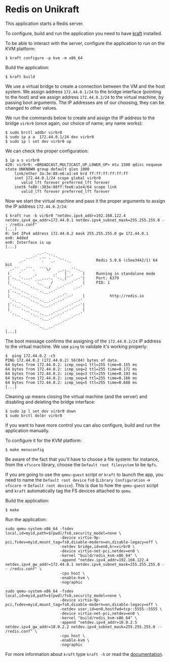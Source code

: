 # Redis on Unikraft

This application starts a Redis server.

To configure, build and run the application you need to have [kraft](https://github.com/unikraft/kraft) installed.

To be able to interact with the server, configure the application to run on the KVM platform:
```
$ kraft configure -p kvm -m x86_64
```

Build the application:
```
$ kraft build
```

We use a virtual bridge to create a connection between the VM and the host system.
We assign address `172.44.0.1/24` to the bridge interface (pointing to the host) and we assign address `172.44.0.2/24` to the virtual machine, by passing boot arguments.
The IP addresses are of our choosing, they can be changed to other values.

We run the commands below to create and assign the IP address to the bridge `virbr0` (once again, our choice of name; any name works):
```
$ sudo brctl addbr virbr0
$ sudo ip a a  172.44.0.1/24 dev virbr0
$ sudo ip l set dev virbr0 up
```

We can check the proper configuration:
```
$ ip a s virbr0
420: virbr0: <BROADCAST,MULTICAST,UP,LOWER_UP> mtu 1500 qdisc noqueue state UNKNOWN group default qlen 1000
    link/ether 3a:3e:88:e6:a1:e4 brd ff:ff:ff:ff:ff:ff
    inet 172.44.0.1/24 scope global virbr0
       valid_lft forever preferred_lft forever
    inet6 fe80::383e:88ff:fee6:a1e4/64 scope link
       valid_lft forever preferred_lft forever
```

Now we start the virtual machine and pass it the proper arguments to assign the IP address `172.44.0.2/24`:
```
$ kraft run -b virbr0 "netdev.ipv4_addr=192.168.122.4 netdev.ipv4_gw_addr=172.44.0.1 netdev.ipv4_subnet_mask=255.255.255.0 -- /redis.conf"
[...]
0: Set IPv4 address 172.44.0.2 mask 255.255.255.0 gw 172.44.0.1
en0: Added
en0: Interface is up
[...]
                _._
           _.-``__ ''-._
      _.-``    `.  `_.  ''-._           Redis 5.0.6 (c5ee3442/1) 64 bit
  .-`` .-```.  ```\/    _.,_ ''-._
 (    '      ,       .-`  | `,    )     Running in standalone mode
 |`-._`-...-` __...-.``-._|'` _.-'|     Port: 6379
 |    `-._   `._    /     _.-'    |     PID: 1
  `-._    `-._  `-./  _.-'    _.-'
 |`-._`-._    `-.__.-'    _ 
 |    `-._`-._        _.-'_.-'    |           http://redis.io
  `-._    `-._`-.__.-'_.-'    _.-'
 |`-._`-._    `-.__.-'    _.-'_.-'|
 |    `-._`-._        _.-'_.-'    |
  `-._    `-._`-.__.-'_.-'    _.-'
      `-._    `-.__.-'    _.-'
          `-._        _.-'
              `-.__.-'
[...]
```

The boot message confirms the assigning of the `172.44.0.2/24` IP address to the virtual machine.
We use `ping` to validate it's working properly:
```
$  ping 172.44.0.2 -c5
PING 172.44.0.2 (172.44.0.2) 56(84) bytes of data.
64 bytes from 172.44.0.2: icmp_seq=1 ttl=255 time=0.155 ms
64 bytes from 172.44.0.2: icmp_seq=2 ttl=255 time=0.172 ms
64 bytes from 172.44.0.2: icmp_seq=3 ttl=255 time=0.193 ms
64 bytes from 172.44.0.2: icmp_seq=4 ttl=255 time=0.166 ms
64 bytes from 172.44.0.2: icmp_seq=5 ttl=255 time=0.688 ms
[...]
```

Cleaning up means closing the virtual machine (and the server) and disabling and deleting the bridge interface:
```
$ sudo ip l set dev virbr0 down
$ sudo brctl delbr virbr0
```

If you want to have more control you can also configure, build and run the application manually.

To configure it for the KVM platform:
```
$ make menuconfig
```

Be aware of the fact that you'll have to choose a file system: for instance, from the `vfscore` library, choose the `Default root filesystem` to be `9pfs`.

If you are going to use the `qemu-guest` script or `kraft` to launch the app, you need to name the `Default root device` `fs0` (`Library Configuration` -> `vfscore` -> `Default root device`).
This is due to how the `qemu-guest` script and `kraft` automatically tag the FS devices attached to `qemu`.

Build the application:
```
$ make
```

Run the application:
```
sudo qemu-system-x86_64 -fsdev local,id=myid,path=$(pwd)/fs0,security_model=none \
                        -device virtio-9p-pci,fsdev=myid,mount_tag=fs0,disable-modern=on,disable-legacy=off \
                        -netdev bridge,id=en0,br=virbr0 \
                        -device virtio-net-pci,netdev=en0 \
                        -kernel "build/redis_kvm-x86_64" \
                        -append "netdev.ipv4_addr=192.168.122.4 netdev.ipv4_gw_addr=172.44.0.1 netdev.ipv4_subnet_mask=255.255.255.0 -- /redis.conf" \
                        -cpu host \
                        -enable-kvm \
                        -nographic
```

```
sudo qemu-system-x86_64 -fsdev local,id=myid,path=$(pwd)/fs0,security_model=none \
                        -device virtio-9p-pci,fsdev=myid,mount_tag=fs0,disable-modern=on,disable-legacy=off \
                        -netdev user,id=en0,hostfwd=tcp::5555-:5555 \
                        -device virtio-net-pci,netdev=en0 \
                        -kernel "build/redis_kvm-x86_64" \
                        -append "netdev.ipv4_addr=10.0.2.5 netdev.ipv4_gw_addr=10.0.2.2 netdev.ipv4_subnet_mask=255.255.255.0 -- /redis.conf" \
                        -cpu host \
                        -enable-kvm \
                        -nographic
```


For more information about `kraft` type ```kraft -h``` or read the
[documentation](http://docs.unikraft.org).
